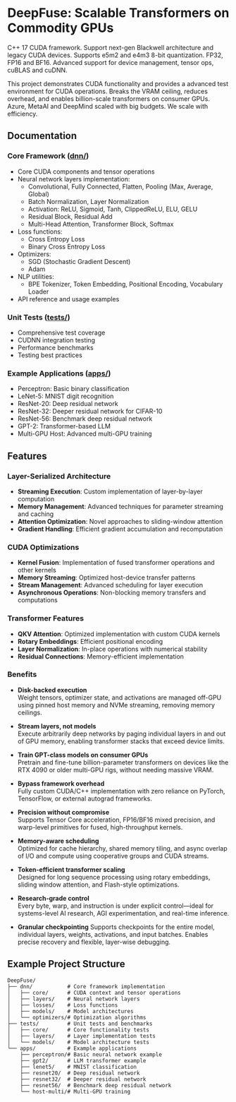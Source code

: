 # DeepFuse: Scalable Transformers on Commodity GPUs

C++ 17 CUDA framework. Support next-gen Blackwell architecture and legacy CUDA devices. Supports e5m2 and e4m3 8-bit 
quantization. FP32, FP16 and BF16. Advanced support for device management, tensor ops,  cuBLAS and cuDNN.

This project demonstrates CUDA functionality and provides a advanced test environment for CUDA operations. 
Breaks the VRAM ceiling, reduces overhead, and enables billion-scale transformers on consumer GPUs.
Azure, MetaAI and DeepMind scaled with big budgets. We scale with efficiency.

## Documentation

### Core Framework ([dnn/](dnn/))
- Core CUDA components and tensor operations
- Neural network layers implementation:
  - Convolutional, Fully Connected, Flatten, Pooling (Max, Average, Global)
  - Batch Normalization, Layer Normalization
  - Activation: ReLU, Sigmoid, Tanh, ClippedReLU, ELU, GELU
  - Residual Block, Residual Add
  - Multi-Head Attention, Transformer Block, Softmax
- Loss functions:
  - Cross Entropy Loss
  - Binary Cross Entropy Loss
- Optimizers:
  - SGD (Stochastic Gradient Descent)
  - Adam
- NLP utilities:
  - BPE Tokenizer, Token Embedding, Positional Encoding, Vocabulary Loader
- API reference and usage examples

### Unit Tests ([tests/](tests/))
- Comprehensive test coverage
- CUDNN integration testing
- Performance benchmarks
- Testing best practices

### Example Applications ([apps/](apps/))
- Perceptron: Basic binary classification
- LeNet-5: MNIST digit recognition
- ResNet-20: Deep residual network
- ResNet-32: Deeper residual network for CIFAR-10
- ResNet-56: Benchmark deep residual network
- GPT-2: Transformer-based LLM
- Multi-GPU Host: Advanced multi-GPU training

## Features

### Layer-Serialized Architecture
- **Streaming Execution**: Custom implementation of layer-by-layer computation
- **Memory Management**: Advanced techniques for parameter streaming and caching
- **Attention Optimization**: Novel approaches to sliding-window attention
- **Gradient Handling**: Efficient gradient accumulation and recomputation

### CUDA Optimizations
- **Kernel Fusion**: Implementation of fused transformer operations and other kernels
- **Memory Streaming**: Optimized host-device transfer patterns
- **Stream Management**: Advanced scheduling for layer execution
- **Asynchronous Operations**: Non-blocking memory transfers and computations

### Transformer Features
- **QKV Attention**: Optimized implementation with custom CUDA kernels
- **Rotary Embeddings**: Efficient positional encoding
- **Layer Normalization**: In-place operations with numerical stability
- **Residual Connections**: Memory-efficient implementation

### Benefits
- **Disk-backed execution**  
  Weight tensors, optimizer state, and activations are managed off-GPU using pinned host memory and NVMe streaming, removing memory ceilings.

- **Stream layers, not models**  
  Execute arbitrarily deep networks by paging individual layers in and out of GPU memory, enabling transformer stacks that exceed device limits.

- **Train GPT-class models on consumer GPUs**  
  Pretrain and fine-tune billion-parameter transformers on devices like the RTX 4090 or older multi-GPU rigs, without needing massive VRAM.

- **Bypass framework overhead**  
  Fully custom CUDA/C++ implementation with zero reliance on PyTorch, TensorFlow, or external autograd frameworks.

- **Precision without compromise**  
  Supports Tensor Core acceleration, FP16/BF16 mixed precision, and warp-level primitives for fused, high-throughput kernels.

- **Memory-aware scheduling**  
  Optimized for cache hierarchy, shared memory tiling, and async overlap of I/O and compute using cooperative groups and CUDA streams.

- **Token-efficient transformer scaling**  
  Designed for long sequence processing using rotary embeddings, sliding window attention, and Flash-style optimizations.

- **Research-grade control**  
  Every byte, warp, and instruction is under explicit control—ideal for systems-level AI research, AGI experimentation, and real-time inference.

- **Granular checkpointing**
  Supports checkpoints for the entire model, individual layers, weights, activations, and input batches. Enables precise recovery and flexible, layer-wise debugging.  

## Example Project Structure

```
DeepFuse/
├── dnn/           # Core framework implementation
│   ├── core/      # CUDA context and tensor operations
│   ├── layers/    # Neural network layers
│   ├── losses/    # Loss functions
│   ├── models/    # Model architectures
│   └── optimizers/# Optimization algorithms
├── tests/         # Unit tests and benchmarks
│   ├── core/      # Core functionality tests
│   ├── layers/    # Layer implementation tests
│   └── models/    # Model architecture tests
└── apps/          # Example applications
    ├── perceptron/# Basic neural network example
    ├── gpt2/      # LLM transformer example
    ├── lenet5/    # MNIST classification
    ├── resnet20/  # Deep residual network
    ├── resnet32/  # Deeper residual network
    ├── resnet56/  # Benchmark deep residual network
    └── host-multi/# Multi-GPU training
```